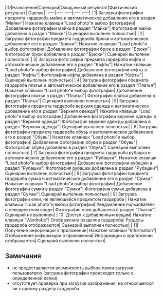 |ID|Назначение|Сценарий|Ожидаемый результат|Фактический результат| Оценка|
|:---|:---|:---|:---|:---|
| 1| Загрузка фотографии предмета гардероба майка и автоматическое добавление его в раздел "Майки"| Нажатие клавиши "Load photo"и выбор фотографии| Добавление фотографии майки в раздел "Майки"| Фотография майки добавлена в раздел "Майки"| Сценарий выполнен полностью|
| 2| Загрузка фотографии предмета гардероба брюки и автоматическое добавление его в раздел "Брюки"| Нажатие клавиши "Load photo"и выбор фотографии| Добавление фотографии брюк в раздел "Брюки"| Фотография брюк добавлена в раздел "Брюки"| Сценарий выполнен полностью|
| 3| Загрузка фотографии предмета гардероба кофта и автоматическое добавление его в раздел "Кофты"| Нажатие клавиши "Load photo"и выбор фотографии| Добавление фотографии кофты в раздел "Кофты"| Фотография кофты добавлена в раздел "Кофты"| Сценарий выполнен полностью|
| 4| Загрузка фотографии предмета гардероба платье и автоматическое добавление его в раздел "Платья"| Нажатие клавиши "Load photo"и выбор фотографии| Добавление фотографии платья в раздел "Платья"| Фотография платья добавлена в раздел "Платья"| Сценарий выполнен полностью|
| 5| Загрузка фотографии предмета гардероба верхняя одежда и автоматическое добавление его в раздел "Верхняя одежда"| Нажатие клавиши "Load photo"и выбор фотографии| Добавление фотографии верхней одежды в раздел "Верхняя одежда"| Фотография верхней одежды добавлена в раздел "Верхняя одежда"| Сценарий выполнен полностью|
| 6| Загрузка фотографии предмета гардероба обувь и автоматическое добавление его в раздел "Обувь"| Нажатие клавиши "Load photo"и выбор фотографии| Добавление фотографии обуви в раздел "Обувь"| Фотография обуви добавлена в раздел "Обувь"| Сценарий выполнен полностью|
| 7| Загрузка фотографии предмета гардероба рубашка и автоматическое добавление его в раздел "Рубашки"| Нажатие клавиши "Load photo"и выбор фотографии| Добавление фотографии рубашки в раздел "Рубашки"| Фотография рубашки добавлена в раздел "Рубашки"| Сценарий выполнен полностью|
| 8| Загрузка фотографии предмета гардероба сумка и автоматическое добавление его в раздел "Сумки"| Нажатие клавиши "Load photo"и выбор фотографии| Добавление фотографии сумки в раздел "Сумки"| Фотография сумки добавлена в раздел "Сумки"| Сценарий выполнен полностью|
| 9| Загрузка фотографии елки, не являющейся  предметом гардероба | Нажатие клавиши "Load photo"и выбор фотографии| Уведомление пользователя о некорректном вводе| Фотография елки добавлена в раздел "Платья"| Сценарий не выполнен|
| 10| Доступ к добавленным вещам| Нажатие клавиши "Wardrobe"| Отображение разделов гардероба| Разделы гардероба отображаются| Сценарий выполнен полностью|
| 11| Получение информации о приложении| Нажатие клавиши "Information"| Отображение информации о приложении| Информации о приложении отображается| Сценарий выполнен полностью|



## Замечания

* не предоставляется возможность выбора папки загрузки пользователю (загрузка фотографии происходит только с определенной папки)
* отсутствует проверка при загрузке изображения, не относящегося ни к одному разделу гардероба
